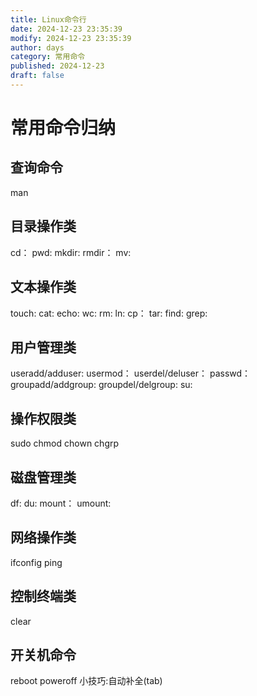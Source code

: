 ```yaml
---
title: Linux命令行
date: 2024-12-23 23:35:39
modify: 2024-12-23 23:35:39
author: days
category: 常用命令
published: 2024-12-23
draft: false
---
```


# 常用命令归纳
## 查询命令
man
## 目录操作类
cd：
pwd:
mkdir:
rmdir：
mv:
## 文本操作类
touch:
cat:
echo:
wc:
rm:
ln:
cp：
tar:
find:
grep:
## 用户管理类
useradd/adduser:
usermod：
userdel/deluser：
passwd：
groupadd/addgroup:
groupdel/delgroup:
su:
## 操作权限类
sudo
chmod
chown
chgrp
## 磁盘管理类
df:
du:
mount：
umount:
## 网络操作类
ifconfig
ping
## 控制终端类
clear
## 开关机命令
reboot
poweroff
小技巧:自动补全(tab)
